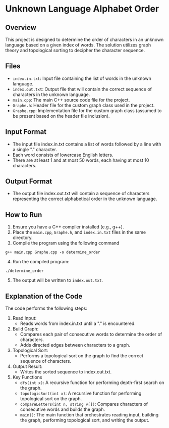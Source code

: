# Unknown Language Alphabet Order

## Overview
This project is designed to determine the order of characters in an unknown language based on a given index of words. The solution utilizes graph theory and topological sorting to decipher the character sequence.

## Files
- `index.in.txt`: Input file containing the list of words in the unknown language.
- `index.out.txt`: Output file that will contain the correct sequence of characters in the unknown language.
- `main.cpp`: The main C++ source code file for the project.
- `Graphe.h`: Header file for the custom graph class used in the project.
- `Graphe.cpp`: Implementation file for the custom graph class (assumed to be present based on the header file inclusion).

## Input Format
- The input file index.in.txt contains a list of words followed by a line with a single "." character.
- Each word consists of lowercase English letters.
- There are at least 1 and at most 50 words, each having at most 10 characters.

## Output Format
- The output file index.out.txt will contain a sequence of characters representing the correct alphabetical order in the unknown language.

## How to Run
1. Ensure you have a C++ compiler installed (e.g., g++).
2. Place the `main.cpp`, `Graphe.h`, and `index.in.txt` files in the same directory.
3. Compile the program using the following command
```
g++ main.cpp Graphe.cpp -o determine_order
```
4. Run the compiled program:
```
./determine_order
```
5. The output will be written to `index.out.txt`.

## Explanation of the Code
The code performs the following steps:

1. Read Input:
    - Reads words from index.in.txt until a "." is encountered.
2. Build Graph:
    - Compares each pair of consecutive words to determine the order of characters.
    - Adds directed edges between characters to a graph.
3. Topological Sort:
    - Performs a topological sort on the graph to find the correct sequence of characters.
4. Output Result:
    - Writes the sorted sequence to index.out.txt.
5. Key Functions
    - `dfs(int x)`: A recursive function for performing depth-first search on the graph.
    - `topologicSort(int x)`: A recursive function for performing topological sort on the graph.
    - `compareLetters(int n, string v[])`: Compares characters of consecutive words and builds the graph.
    - `main()`: The main function that orchestrates reading input, building the graph, performing topological sort, and writing the output.
